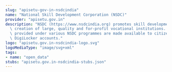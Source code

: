 ```yaml
---
slug: "apisetu-gov-in-nsdcindia"
name: "National Skill Development Corporation (NSDC)"
provider: "apisetu.gov.in"
description: "NSDC (https://www.nsdcindia.org) promotes skill development by catalyzing\
  \ creation of large, quality and for-profit vocational institutions. Skill certificates\
  \ provided under various NSDC programmes are made available to citizens in their\
  \ DigiLocker accounts."
logo: "apisetu.gov.in-nsdcindia-logo.svg"
logoMediaType: "image/svg+xml"
tags:
- name: "open_data"
stubs: "apisetu.gov.in-nsdcindia-stubs.json"
---
```

